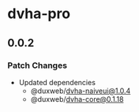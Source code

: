 # dvha-pro

## 0.0.2

### Patch Changes

- Updated dependencies
  - @duxweb/dvha-naiveui@1.0.4
  - @duxweb/dvha-core@0.1.18

